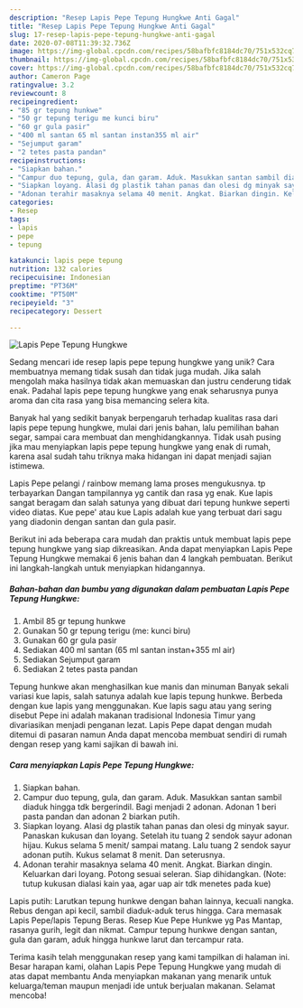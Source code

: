 ```yaml
---
description: "Resep Lapis Pepe Tepung Hungkwe Anti Gagal"
title: "Resep Lapis Pepe Tepung Hungkwe Anti Gagal"
slug: 17-resep-lapis-pepe-tepung-hungkwe-anti-gagal
date: 2020-07-08T11:39:32.736Z
image: https://img-global.cpcdn.com/recipes/58bafbfc8184dc70/751x532cq70/lapis-pepe-tepung-hungkwe-foto-resep-utama.jpg
thumbnail: https://img-global.cpcdn.com/recipes/58bafbfc8184dc70/751x532cq70/lapis-pepe-tepung-hungkwe-foto-resep-utama.jpg
cover: https://img-global.cpcdn.com/recipes/58bafbfc8184dc70/751x532cq70/lapis-pepe-tepung-hungkwe-foto-resep-utama.jpg
author: Cameron Page
ratingvalue: 3.2
reviewcount: 8
recipeingredient:
- "85 gr tepung hunkwe"
- "50 gr tepung terigu me kunci biru"
- "60 gr gula pasir"
- "400 ml santan 65 ml santan instan355 ml air"
- "Sejumput garam"
- "2 tetes pasta pandan"
recipeinstructions:
- "Siapkan bahan."
- "Campur duo tepung, gula, dan garam. Aduk. Masukkan santan sambil diaduk hingga tdk bergerindil. Bagi menjadi 2 adonan. Adonan 1 beri pasta pandan dan adonan 2 biarkan putih."
- "Siapkan loyang. Alasi dg plastik tahan panas dan olesi dg minyak sayur. Panaskan kukusan dan loyang. Setelah itu tuang 2 sendok sayur adonan hijau. Kukus selama 5 menit/ sampai matang. Lalu tuang 2 sendok sayur adonan putih. Kukus selamat 8 menit. Dan seterusnya."
- "Adonan terahir masaknya selama 40 menit. Angkat. Biarkan dingin. Keluarkan dari loyang. Potong sesuai seleran. Siap dihidangkan. (Note: tutup kukusan dialasi kain yaa, agar uap air tdk menetes pada kue)"
categories:
- Resep
tags:
- lapis
- pepe
- tepung

katakunci: lapis pepe tepung 
nutrition: 132 calories
recipecuisine: Indonesian
preptime: "PT36M"
cooktime: "PT50M"
recipeyield: "3"
recipecategory: Dessert

---
```



![Lapis Pepe Tepung Hungkwe](https://img-global.cpcdn.com/recipes/58bafbfc8184dc70/751x532cq70/lapis-pepe-tepung-hungkwe-foto-resep-utama.jpg)

Sedang mencari ide resep lapis pepe tepung hungkwe yang unik? Cara membuatnya memang tidak susah dan tidak juga mudah. Jika salah mengolah maka hasilnya tidak akan memuaskan dan justru cenderung tidak enak. Padahal lapis pepe tepung hungkwe yang enak seharusnya punya aroma dan cita rasa yang bisa memancing selera kita.

Banyak hal yang sedikit banyak berpengaruh terhadap kualitas rasa dari lapis pepe tepung hungkwe, mulai dari jenis bahan, lalu pemilihan bahan segar, sampai cara membuat dan menghidangkannya. Tidak usah pusing jika mau menyiapkan lapis pepe tepung hungkwe yang enak di rumah, karena asal sudah tahu triknya maka hidangan ini dapat menjadi sajian istimewa.

Lapis Pepe pelangi / rainbow memang lama proses mengukusnya. tp terbayarkan Dangan tampilannya yg cantik dan rasa yg enak. Kue lapis sangat beragam dan salah satunya yang dibuat dari tepung hunkwe seperti video diatas. Kue pepe&#39; atau kue Lapis adalah kue yang terbuat dari sagu yang diadonin dengan santan dan gula pasir.


Berikut ini ada beberapa cara mudah dan praktis untuk membuat lapis pepe tepung hungkwe yang siap dikreasikan. Anda dapat menyiapkan Lapis Pepe Tepung Hungkwe memakai 6 jenis bahan dan 4 langkah pembuatan. Berikut ini langkah-langkah untuk menyiapkan hidangannya.

<!--inarticleads1-->

##### Bahan-bahan dan bumbu yang digunakan dalam pembuatan Lapis Pepe Tepung Hungkwe:

1. Ambil 85 gr tepung hunkwe
1. Gunakan 50 gr tepung terigu (me: kunci biru)
1. Gunakan 60 gr gula pasir
1. Sediakan 400 ml santan (65 ml santan instan+355 ml air)
1. Sediakan Sejumput garam
1. Sediakan 2 tetes pasta pandan


Tepung hunkwe akan menghasilkan kue manis dan minuman Banyak sekali variasi kue lapis, salah satunya adalah kue lapis tepung hunkwe. Berbeda dengan kue lapis yang menggunakan. Kue lapis sagu atau yang sering disebut Pepe ini adalah makanan tradisional Indonesia Timur yang divariasikan menjadi penganan lezat. Lapis Pepe dapat dengan mudah ditemui di pasaran namun Anda dapat mencoba membuat sendiri di rumah dengan resep yang kami sajikan di bawah ini. 

<!--inarticleads2-->

##### Cara menyiapkan Lapis Pepe Tepung Hungkwe:

1. Siapkan bahan.
1. Campur duo tepung, gula, dan garam. Aduk. Masukkan santan sambil diaduk hingga tdk bergerindil. Bagi menjadi 2 adonan. Adonan 1 beri pasta pandan dan adonan 2 biarkan putih.
1. Siapkan loyang. Alasi dg plastik tahan panas dan olesi dg minyak sayur. Panaskan kukusan dan loyang. Setelah itu tuang 2 sendok sayur adonan hijau. Kukus selama 5 menit/ sampai matang. Lalu tuang 2 sendok sayur adonan putih. Kukus selamat 8 menit. Dan seterusnya.
1. Adonan terahir masaknya selama 40 menit. Angkat. Biarkan dingin. Keluarkan dari loyang. Potong sesuai seleran. Siap dihidangkan. (Note: tutup kukusan dialasi kain yaa, agar uap air tdk menetes pada kue)


Lapis putih: Larutkan tepung hunkwe dengan bahan lainnya, kecuali nangka. Rebus dengan api kecil, sambil diaduk-aduk terus hingga. Cara memasak Lapis Pepe/lapis Tepung Beras. Resep Kue Pepe Hunkwe yg Pas Mantap, rasanya gurih, legit dan nikmat. Campur tepung hunkwe dengan santan, gula dan garam, aduk hingga hunkwe larut dan tercampur rata. 

Terima kasih telah menggunakan resep yang kami tampilkan di halaman ini. Besar harapan kami, olahan Lapis Pepe Tepung Hungkwe yang mudah di atas dapat membantu Anda menyiapkan makanan yang menarik untuk keluarga/teman maupun menjadi ide untuk berjualan makanan. Selamat mencoba!
